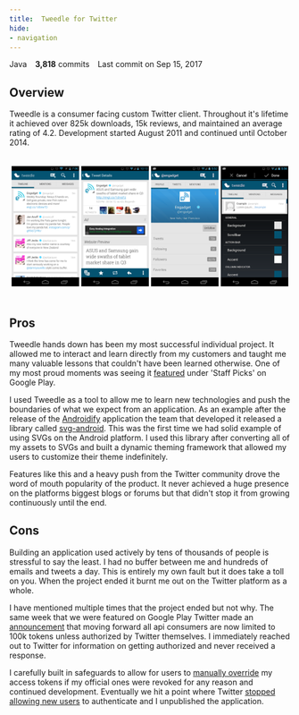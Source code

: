 ```yaml
---
title:  Tweedle for Twitter
hide:
- navigation
---
```

<style>
  .md-header__title {
    text-indent: -10000px;
  }
 .md-grid {
    max-width: 40rem;
  }
</style>
<span class="repo-language-color" style="background-color: #b07219"></span> Java &ensp; **3,818** commits &ensp; <span style="white-space: nowrap">Last commit on Sep 15, 2017</span>
## Overview
Tweedle is a consumer facing custom Twitter client. Throughout it's lifetime it achieved over 825k downloads, 15k reviews, and maintained an average rating of 4.2. Development started August 2011 and continued until October 2014.

<p align="center" style="padding-top:20px;padding-bottom:20px;">
  <img src="/assets/images/tweedle/image1.png" width="24%" />
  <img src="/assets/images/tweedle/image2.png" width="24%" />
  <img src="/assets/images/tweedle/image3.png" width="24%" />
  <img src="/assets/images/tweedle/image4.png" width="24%" />
</p>

## Pros
Tweedle hands down has been my most successful individual project. It allowed me to interact and learn directly from my customers and taught me many valuable lessons that couldn't have been learned otherwise. One of my most proud moments was seeing it [featured](https://twitter.com/HandlerExploit/status/236522655845593088) under 'Staff Picks' on Google Play.

I used Tweedle as a tool to allow me to learn new technologies and push the boundaries of what we expect from an application. As an example after the release of the [Androidify](https://play.google.com/store/apps/details?id=com.google.android.apps.androidify) application the team that developed it released a library called [svg-android](https://code.google.com/archive/p/svg-android/). This was the first time we had solid example of using SVGs on the Android platform. I used this library after converting all of my assets to SVGs and built a dynamic theming framework that allowed my users to customize their theme indefinitely.

Features like this and a heavy push from the Twitter community drove the word of mouth popularity of the product. It never achieved a huge presence on the platforms biggest blogs or forums but that didn't stop it from growing continuously until the end.

## Cons
Building an application used actively by tens of thousands of people is stressful to say the least. I had no buffer between me and hundreds of emails and tweets a day. This is entirely my own fault but it does take a toll on you. When the project ended it burnt me out on the Twitter platform as a whole.

I have mentioned multiple times that the project ended but not why. The same week that we were featured on Google Play Twitter made an [announcement](https://developer.twitter.com/en/developer-terms/policy.html) that moving forward all api consumers are now limited to 100k tokens unless authorized by Twitter themselves. I immediately reached out to Twitter for information on getting authorized and never received a response.

I carefully built in safeguards to allow for users to [manually override](https://twitter.com/HandlerExploit/status/382012922211209216) my access tokens if my official ones were revoked for any reason and continued development. Eventually we hit a point where Twitter [stopped allowing new users](https://twitter.com/HandlerExploit/status/523453757863231488) to authenticate and I unpublished the application.
